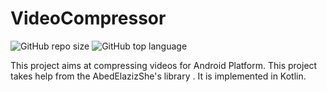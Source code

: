 # VideoCompressor


![GitHub repo size](https://img.shields.io/github/repo-size/souravkatkar/Video-Compressor)
![GitHub top language](https://img.shields.io/github/languages/top/souravkatkar/Video-Compressor)

This project aims at compressing videos for Android Platform.
This project takes help from the AbedElazizShe's library . It is implemented in Kotlin.
